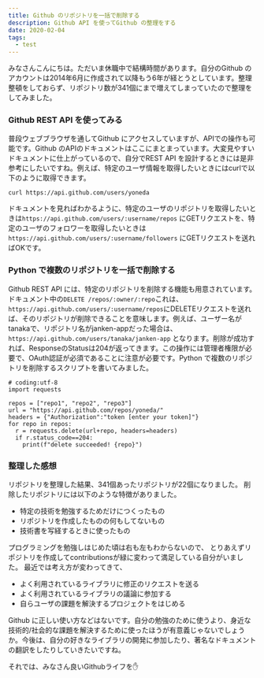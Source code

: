```yaml
---
title: Github のリポジトリを一括で削除する
description: Github API を使ってGithub の整理をする
date: 2020-02-04
tags:
  - test
---
```


みなさんこんにちは。ただいま休職中で結構時間があります。自分のGithub のアカウントは2014年6月に作成されて以降もう6年が経とうとしています。整理整頓をしておらず、リポジトリ数が341個にまで増えてしまっていたので整理をしてみました。

### Github REST API を使ってみる
普段ウェブブラウザを通してGithub にアクセスしていますが、APIでの操作も可能です。Github のAPIのドキュメントはここにまとまっています。大変見やすいドキュメントに仕上がっているので、自分でREST API を設計するときには是非参考にしたいですね。例えば、特定のユーザ情報を取得したいときにはcurlで以下のように取得できます。

``` text/
curl https://api.github.com/users/yoneda
```

ドキュメントを見ればわかるように、特定のユーザのリポジトリを取得したいときは`https://api.github.com/users/:username/repos` にGETリクエストを、特定のユーザのフォロワーを取得したいときは`https://api.github.com/users/:username/followers` にGETリクエストを送ればOKです。


### Python で複数のリポジトリを一括で削除する
Github REST API には、特定のリポジトリを削除する機能も用意されています。ドキュメント中の`DELETE /repos/:owner/:repo`これは、`https://api.github.com/users/:username/repos`にDELETEリクエストを送れば、そのリポジトリが削除できることを意味します。例えば、ユーザー名がtanakaで、リポジトリ名がjanken-appだった場合は、`https://api.github.com/users/tanaka/janken-app` となります。削除が成功すれば、ResponseのStatusは204が返ってきます。この操作には管理者権限が必要で、OAuth認証が必須であることに注意が必要です。Python で複数のリポジトリを削除するスクリプトを書いてみました。

```python/
# coding:utf-8
import requests

repos = ["repo1", "repo2", "repo3"]
url = "https://api.github.com/repos/yoneda/"
headers = {"Authorization":"token [enter your token]"}
for repo in repos:
  r = requests.delete(url+repo, headers=headers)
  if r.status_code==204:
    print(f"delete succeeded! {repo}")
```

### 整理した感想
リポジトリを整理した結果、341個あったリポジトリが22個になりました。
削除したリポジトリには以下のような特徴がありました。
* 特定の技術を勉強するためだけにつくったもの
* リポジトリを作成したものの何もしてないもの
* 技術書を写経するときに使ったもの

プログラミングを勉強しはじめた頃は右も左もわからないので、
とりあえずリポジトリを作成してcontributionsが緑に変わって満足している自分がいました。
最近では考え方が変わってきて、

* よく利用されているライブラリに修正のリクエストを送る
* よく利用されているライブラリの議論に参加する
* 自らユーザの課題を解決するプロジェクトをはじめる

Github に正しい使い方などはないです。自分の勉強のために使うより、身近な技術的/社会的な課題を解決するために使ったほうが有意義じゃないでしょうか。今後は、自分の好きなライブラリの開発に参加したり、著名なドキュメントの翻訳をしたりしていきたいですね。

それでは、みなさん良いGithubライフを✋
